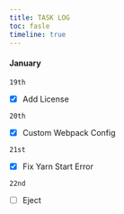 ```yaml
---
title: TASK LOG
toc: fasle
timeline: true
---
```


#### January

`19th`

- [x] Add License

`20th`

- [x] Custom Webpack Config

`21st`

- [x] Fix Yarn Start Error

`22nd`
- [ ] Eject